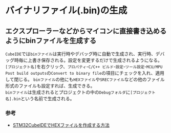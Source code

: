 # バイナリファイル(.bin)の生成

## エクスプローラーなどからマイコンに直接書き込めるようにbinファイルを生成する

`CubeIDE`では`binファイル`は実行時やデバッグ時に自動で生成され、実行時、デバッグ時毎に上書き保存される。設定を変更するだけで生成されるようになる。  
`[プロジェクト名]`を右クリック、`プロパティ`-`C/C++ ビルド`-`設定`-`ツール設定`-`MCU/MPU Post build outputs`の`Convert to binary file`の項目にチェックを入れ、適用して閉じる。
`binファイル`の他にも`HEXファイル`や`SRECファイル`などの他のファイル形式のファイルも設定すれば、生成できる。  
`binファイル`は生成されるとプロジェクトの中の`Debugフォルダ`に`[プロジェクト名].bin`という名前で生成される。  

### 参考

* [STM32CubeIDEでHEXファイルを作成する方法](https://yukblog.net/stm32cubeide-hex/)

